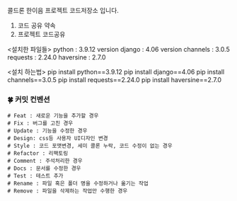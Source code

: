 콜드론 한이음 프로젝트 코드저장소 입니다.
1. 코드 공유 약속
2. 프로젝트 코드공유

<설치한 파일들>
python : 3.9.12 version
django : 4.06 version
channels : 3.0.5
requests : 2.24.0
haversine : 2.7.0

<설치 하는법>
pip install python==3.9.12
pip install django==4.06
pip install channels==3.0.5
pip install requests==2.24.0
pip install haversine==2.7.0


### 🍀 커밋 컨벤션
```
# Feat : 새로운 기능을 추가할 경우
# Fix : 버그를 고친 경우
# Update : 기능을 수정한 경우
# Design: css등 사용자 UI디자인 변경
# Style : 코드 포맷변경, 세미 콜론 누락, 코드 수정이 없는 경우
# Refactor : 리팩토링
# Comment : 주석처리한 경우
# Docs : 문서를 수정한 경우
# Test : 테스트 추가
# Rename : 파일 혹은 폴더 명을 수정하거나 옮기는 작업
# Remove : 파일을 삭제하는 작업만 수행한 경우
```